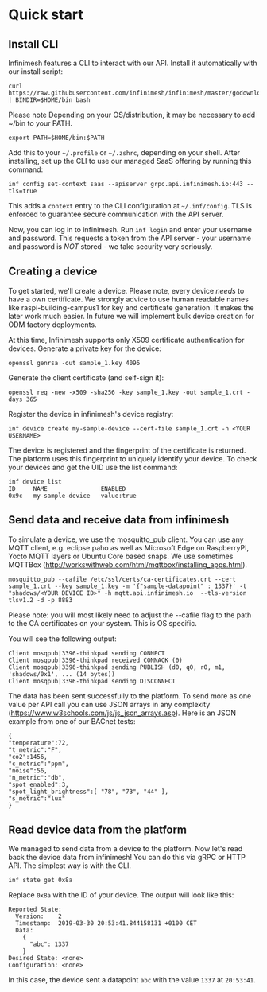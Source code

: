 # Quick start
## Install CLI
Infinimesh features a CLI to interact with our API.
Install it automatically with our install script:
```
curl https://raw.githubusercontent.com/infinimesh/infinimesh/master/godownloader.sh | BINDIR=$HOME/bin bash
```
Please note Depending on your OS/distribution, it may be necessary to add ~/bin to your PATH.
```
export PATH=$HOME/bin:$PATH
```
Add this to your `~/.profile` or `~/.zshrc`, depending on your shell.
After installing, set up the CLI to use our managed SaaS offering by running this command:
```
inf config set-context saas --apiserver grpc.api.infinimesh.io:443 --tls=true
```
This adds a ```context``` entry to the CLI configuration at `~/.inf/config`. TLS is enforced to guarantee secure communication with the API server.

Now, you can log in to infinimesh. Run ```inf login``` and enter your username and password. This requests a token from the API server - your username and password is *NOT* stored - we take security very seriously.

## Creating a device
To get started, we'll create a device. Please note, every device _needs_ to have a own certificate. We strongly advice to use human readable names like raspi-building-campus1 for key and certificate generation. It makes the later work much easier. In future we will implement bulk device creation for ODM factory deployments.
 
At this time, Infinimesh supports only X509 certificate authentication for devices. 
Generate a private key for the device:
```
openssl genrsa -out sample_1.key 4096
```
Generate the client certificate (and self-sign it):
```
openssl req -new -x509 -sha256 -key sample_1.key -out sample_1.crt -days 365
```
Register the device in infinimesh's device registry:
```
inf device create my-sample-device --cert-file sample_1.crt -n <YOUR USERNAME>
```
The device is registered and the fingerprint of the certificate is returned. The platform uses this fingerprint to uniquely identify your device. To check your devices and get the UID use the list command:
```
inf device list
ID     NAME               ENABLED
0x9c   my-sample-device   value:true
```
## Send data and receive data from infinimesh
To simulate a device, we use the mosquitto_pub client. You can use any MQTT client, e.g. eclipse paho as well as Microsoft Edge on RaspberryPI, Yocto MQTT layers or Ubuntu Core based snaps. We use sometimes MQTTBox (http://workswithweb.com/html/mqttbox/installing_apps.html).
```
mosquitto_pub --cafile /etc/ssl/certs/ca-certificates.crt --cert sample_1.crt --key sample_1.key -m '{"sample-datapoint" : 1337}' -t "shadows/<YOUR DEVICE ID>" -h mqtt.api.infinimesh.io  --tls-version tlsv1.2 -d -p 8883
```
Please note: you will most likely need to adjust the --cafile flag to the path to the CA certificates on your system. This is OS specific.

You will see the following output:
```
Client mosqpub|3396-thinkpad sending CONNECT
Client mosqpub|3396-thinkpad received CONNACK (0)
Client mosqpub|3396-thinkpad sending PUBLISH (d0, q0, r0, m1, 'shadows/0x1', ... (14 bytes))
Client mosqpub|3396-thinkpad sending DISCONNECT
```
The data has been sent successfully to the platform. To send more as one value per API call you can use JSON arrays in any complexity (https://www.w3schools.com/js/js_json_arrays.asp). Here is an JSON example from one of our BACnet tests:
```
{
"temperature":72,
"t_metric":"F",
"co2":1456,
"c_metric":"ppm",
"noise":56,
"n_metric":"db",
"spot_enabled":3,
"spot_light_brightness":[ "78", "73", "44" ],
"s_metric":"lux"
}
```
 
## Read device data from the platform
We managed to send data from a device to the platform. Now let's read back the device data from infinimesh!
You can do this via gRPC or HTTP API. The simplest way is with the CLI.
```
inf state get 0x8a
```
Replace `0x8a` with the ID of your device.
The output will look like this:
```
Reported State:
  Version:    2
  Timestamp:  2019-03-30 20:53:41.844158131 +0100 CET
  Data:
    {
      "abc": 1337
    }
Desired State: <none>
Configuration: <none>
```
In this case, the device sent a datapoint `abc` with the value `1337` at `20:53:41`.
